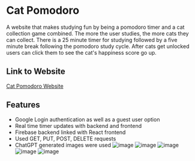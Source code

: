 # Cat Pomodoro

A website that makes studying fun by being a pomodoro timer and a cat collection game combined. The more the user studies, the more cats they can collect. There is a 25 minute timer for studying followed by a five minute break following the pomodoro study cycle. After cats get unlocked users can click them to see the cat's happiness score go up.
## Link to Website
[Cat Pomodoro Website](https://cat-pomodoro.fly.dev)

## Features
- Google Login authentication as well as a guest user option
- Real time timer updates with backend and frontend
- Firebase backend linked with React frontend
- Used GET, PUT, POST, DELETE requests
- ChatGPT generated images were used
![image](https://github.com/user-attachments/assets/1a12030a-2890-4104-8048-7aec62a58d64)
![image](https://github.com/user-attachments/assets/71466000-5cda-451a-98e9-260e060fc8c6)
![image](https://github.com/user-attachments/assets/890b2c95-cd6f-49d1-84a9-b448ddd29a08)
![image](https://github.com/user-attachments/assets/d6f4ecbf-b967-4819-af2b-f058f655ccfa)
![image](https://github.com/user-attachments/assets/83de1c72-db00-4f91-8462-2e2afc6ea984)

